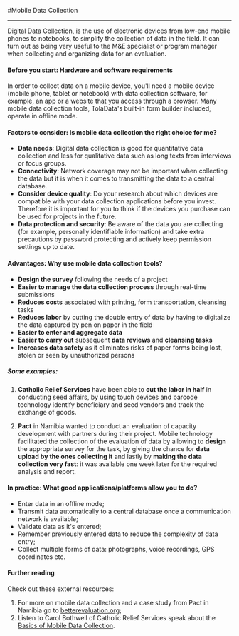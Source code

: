 #Mobile Data Collection

---

Digital Data Collection, is the use of electronic devices from low-end mobile phones to notebooks, to simplify the collection of data in the field. It can turn out as being very useful to the M&E specialist or program manager when collecting and organizing data for an evaluation.

#### Before you start: Hardware and software requirements
In order to collect data on a mobile device, you'll need a mobile device (mobile phone, tablet or notebook) with data collection software, for example, an app or a website that you access through a browser. Many mobile data collection tools, TolaData's built-in form builder included, operate in offline mode.

#### Factors to consider: Is mobile data collection the right choice for me?

* **Data needs**: Digital data collection is good for quantitative data collection and less for qualitative data such as long texts from interviews or focus groups.
* **Connectivity**: Network coverage may not be important when collecting the data but it is when it comes to transmitting the data to a central database.
* **Consider device quality**: Do your research about which devices are compatible with your data collection applications before you invest. Therefore it is important for you to think if the devices you purchase can be used for projects in the future.
* **Data protection and security**: Be aware of the data you are collecting (for example, personally identifiable information) and take extra precautions by password protecting and actively keep permission settings up to date.

#### Advantages: Why use mobile data collection tools?

* **Design the survey** following the needs of a project
* **Easier to manage the data collection process** through real-time submissions
* **Reduces costs** associated with printing, form transportation, cleansing tasks
* **Reduces labor** by cutting the double entry of data by having to digitalize the data captured by pen on paper in the field
* **Easier to enter and aggregate data**
* **Easier to carry out** subsequent **data reviews** and **cleansing tasks**
* **Increases data safety** as it eliminates risks of paper forms being lost, stolen or seen by unauthorized persons

##### Some examples:

1) **Catholic Relief Services** have been able to **cut the labor in half** in conducting seed affairs, by using touch devices and barcode technology identify beneficiary and seed vendors and track the exchange of goods.

2) **Pact** in Namibia wanted to conduct an evaluation of capacity development with partners during their project. Mobile technology facilitated the collection of the evaluation of data by allowing to **design** the appropriate survey for the task, by giving the chance for **data upload by the ones collecting it** and lastly by **making the data collection very fast**: it was available one week later for the required analysis and report.

#### In practice: What good applications/platforms allow you to do?

* Enter data in an offline mode;
* Transmit data automatically to a central database once a communication network is available;
* Validate data as it's entered;
* Remember previously entered data to reduce the complexity of data entry;
* Collect multiple forms of data: photographs, voice recordings, GPS coordinates etc.

#### Further reading

Check out these external resources:

1. For more on mobile data collection and a case study from Pact in Namibia go to [betterevaluation.org](http://www.betterevaluation.org/en/evaluation-options/mobile_data_collection);
2. Listen to Carol Bothwell of Catholic Relief Services speak about the [Basics of Mobile Data Collection](https://www.youtube.com/watch?v=Onxiq4ZfsLw).



